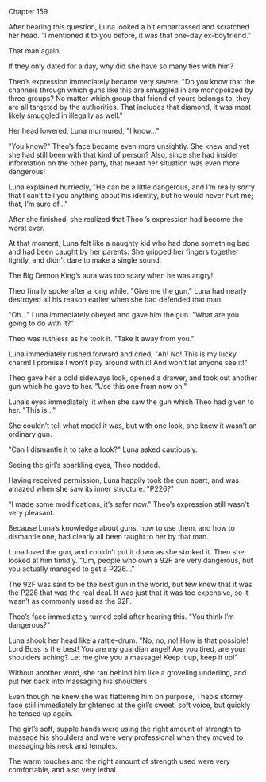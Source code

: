 Chapter 159

After hearing this question, Luna looked a bit embarrassed and scratched her head. "I mentioned it to you before, it was that one-day ex-boyfriend."


That man again.


If they only dated for a day, why did she have so many ties with him?


Theo’s expression immediately became very severe. "Do you know that the channels through which guns like this are smuggled in are monopolized by three groups? No matter which group that friend of yours belongs to, they are all targeted by the authorities. That includes that diamond, it was most likely smuggled in illegally as well."


Her head lowered, Luna murmured, "I know…"


"You know?" Theo’s face became even more unsightly. She knew and yet she had still been with that kind of person? Also, since she had insider information on the other party, that meant her situation was even more dangerous!


Luna explained hurriedly, "He can be a little dangerous, and I’m really sorry that I can't tell you anything about his identity, but he would never hurt me; that, I’m sure of…"


After she finished, she realized that Theo ’s expression had become the worst ever.


At that moment, Luna felt like a naughty kid who had done something bad and had been caught by her parents. She gripped her fingers together tightly, and didn't dare to make a single sound.


The Big Demon King’s aura was too scary when he was angry!


Theo finally spoke after a long while. "Give me the gun." Luna had nearly destroyed all his reason earlier when she had defended that man.


"Oh…" Luna immediately obeyed and gave him the gun. "What are you going to do with it?"


Theo was ruthless as he took it. "Take it away from you."


Luna immediately rushed forward and cried, "Ah! No! This is my lucky charm! I promise I won't play around with it! And won't let anyone see it!"


Theo gave her a cold sideways look, opened a drawer, and took out another gun which he gave to her. "Use this one from now on."


Luna’s eyes immediately lit when she saw the gun which Theo had given to her. "This is…"


She couldn’t tell what model it was, but with one look, she knew it wasn’t an ordinary gun.


"Can I dismantle it to take a look?" Luna asked cautiously.


Seeing the girl’s sparkling eyes, Theo nodded.


Having received permission, Luna happily took the gun apart, and was amazed when she saw its inner structure. "P226?"


"I made some modifications, it’s safer now." Theo’s expression still wasn’t very pleasant.


Because Luna’s knowledge about guns, how to use them, and how to dismantle one, had clearly all been taught to her by that man.


Luna loved the gun, and couldn’t put it down as she stroked it. Then she looked at him timidly. "Um, people who own a 92F are very dangerous, but you actually managed to get a P226…"


The 92F was said to be the best gun in the world, but few knew that it was the P226 that was the real deal. It was just that it was too expensive, so it wasn’t as commonly used as the 92F.


Theo’s face immediately turned cold after hearing this. "You think I’m dangerous?"


Luna shook her head like a rattle-drum. "No, no, no! How is that possible! Lord Boss is the best! You are my guardian angel! Are you tired, are your shoulders aching? Let me give you a massage! Keep it up, keep it up!"


Without another word, she ran behind him like a groveling underling, and put her back into massaging his shoulders.


Even though he knew she was flattering him on purpose, Theo’s stormy face still immediately brightened at the girl’s sweet, soft voice, but quickly he tensed up again.


The girl’s soft, supple hands were using the right amount of strength to massage his shoulders and were very professional when they moved to massaging his neck and temples.


The warm touches and the right amount of strength used were very comfortable, and also very lethal.

